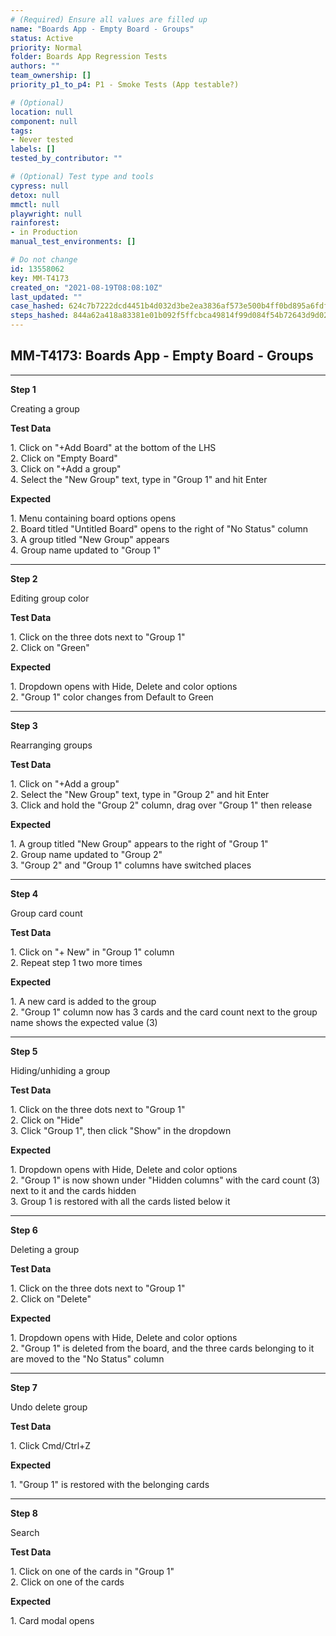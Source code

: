 ```yaml
---
# (Required) Ensure all values are filled up
name: "Boards App - Empty Board - Groups"
status: Active
priority: Normal
folder: Boards App Regression Tests
authors: ""
team_ownership: []
priority_p1_to_p4: P1 - Smoke Tests (App testable?)

# (Optional)
location: null
component: null
tags:
- Never tested
labels: []
tested_by_contributor: ""

# (Optional) Test type and tools
cypress: null
detox: null
mmctl: null
playwright: null
rainforest: 
- in Production
manual_test_environments: []

# Do not change
id: 13558062
key: MM-T4173
created_on: "2021-08-19T08:08:10Z"
last_updated: ""
case_hashed: 624c7b7222dcd4451b4d032d3be2ea3836af573e500b4ff0bd895a6fdfe43dffd679b8cbf40b7f8961a44a74729dddb9
steps_hashed: 844a62a418a83381e01b092f5ffcbca49814f99d084f54b72643d9d02cf8bddf76a5ed47c3ab4346b2e8e316cf82a664
---
```


<!-- (Auto-generated) Based on frontmatter's "key" and "name" -->

## MM-T4173: Boards App - Empty Board - Groups

---

**Step 1**

Creating a group

**Test Data**

1\. Click on "+Add Board" at the bottom of the LHS\
2\. Click on "Empty Board"\
3\. Click on "+Add a group"\
4\. Select the "New Group" text, type in "Group 1" and hit Enter

**Expected**

1\. Menu containing board options opens\
2\. Board titled "Untitled Board" opens to the right of "No Status" column\
3\. A group titled "New Group" appears\
4\. Group name updated to "Group 1"

---

**Step 2**

Editing group color

**Test Data**

1\. Click on the three dots next to "Group 1"\
2\. Click on "Green"

**Expected**

1\. Dropdown opens with Hide, Delete and color options\
2\. "Group 1" color changes from Default to Green

---

**Step 3**

Rearranging groups

**Test Data**

1\. Click on "+Add a group"\
2\. Select the "New Group" text, type in "Group 2" and hit Enter\
3\. Click and hold the "Group 2" column, drag over "Group 1" then release

**Expected**

1\. A group titled "New Group" appears to the right of "Group 1"\
2\. Group name updated to "Group 2"\
3\. "Group 2" and "Group 1" columns have switched places

---

**Step 4**

Group card count

**Test Data**

1\. Click on "+ New" in "Group 1" column\
2\. Repeat step 1 two more times

**Expected**

1\. A new card is added to the group\
2\. "Group 1" column now has 3 cards and the card count next to the group name shows the expected value (3)

---

**Step 5**

Hiding/unhiding a group

**Test Data**

1\. Click on the three dots next to "Group 1"\
2\. Click on "Hide"\
3\. Click "Group 1", then click "Show" in the dropdown

**Expected**

1\. Dropdown opens with Hide, Delete and color options\
2\. "Group 1" is now shown under "Hidden columns" with the card count (3) next to it and the cards hidden\
3\. Group 1 is restored with all the cards listed below it

---

**Step 6**

Deleting a group

**Test Data**

1\. Click on the three dots next to "Group 1"\
2\. Click on "Delete"

**Expected**

1\. Dropdown opens with Hide, Delete and color options\
2\. "Group 1" is deleted from the board, and the three cards belonging to it are moved to the "No Status" column

---

**Step 7**

Undo delete group

**Test Data**

1\. Click Cmd/Ctrl+Z

**Expected**

1\. "Group 1" is restored with the belonging cards

---

**Step 8**

Search

**Test Data**

1\. Click on one of the cards in "Group 1"\
2\. Click on one of the cards

**Expected**

1\. Card modal opens
